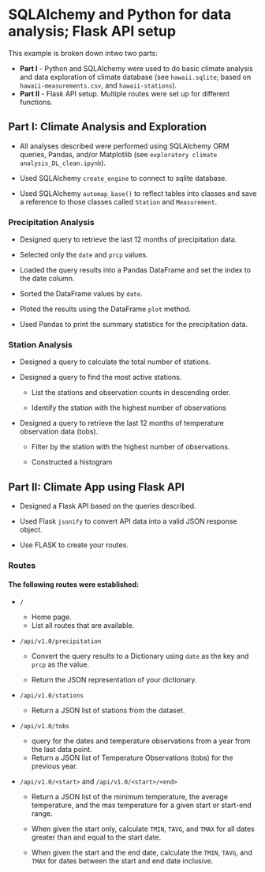 # SQLAlchemy and Python for data analysis; Flask API setup

This example is broken down intwo two parts:
* **Part I** - Python and SQLAlchemy were used to do basic climate analysis and data exploration of climate database (see `hawaii.sqlite`; based on `hawaii-measurements.csv`, and `hawaii-stations`). 
* **Part II** - Flask API setup. Multiple routes were set up for different functions.

## Part I: Climate Analysis and Exploration

* All analyses described were performed using SQLAlchemy ORM queries, Pandas, and/or Matplotlib (see `exploratory climate analysis_DL_clean.ipynb`).

* Used SQLAlchemy `create_engine` to connect to sqlite database.

* Used SQLAlchemy `automap_base()` to reflect tables into classes and save a reference to those classes called `Station` and `Measurement`.

### Precipitation Analysis

* Designed query to retrieve the last 12 months of precipitation data.

* Selected only the `date` and `prcp` values.

* Loaded the query results into a Pandas DataFrame and set the index to the date column.

* Sorted the DataFrame values by `date`.

* Ploted the results using the DataFrame `plot` method.

* Used Pandas to print the summary statistics for the precipitation data.

### Station Analysis

* Designed a query to calculate the total number of stations.

* Designed a query to find the most active stations.

  * List the stations and observation counts in descending order.

  * Identify the station with the highest number of observations

* Designed a query to retrieve the last 12 months of temperature observation data (tobs).

  * Filter by the station with the highest number of observations.

  * Constructed a histogram

## Part II: Climate App using Flask API

* Designed a Flask API based on the queries described.
* Used Flask `jsonify` to convert API data into a valid JSON response object.

* Use FLASK to create your routes.

### Routes
#### The following routes were established:

* `/`

  * Home page.
  * List all routes that are available.

* `/api/v1.0/precipitation`

  * Convert the query results to a Dictionary using `date` as the key and `prcp` as the value.

  * Return the JSON representation of your dictionary.

* `/api/v1.0/stations`

  * Return a JSON list of stations from the dataset.

* `/api/v1.0/tobs`
  * query for the dates and temperature observations from a year from the last data point.
  * Return a JSON list of Temperature Observations (tobs) for the previous year.

* `/api/v1.0/<start>` and `/api/v1.0/<start>/<end>`

  * Return a JSON list of the minimum temperature, the average temperature, and the max temperature for a given start or start-end range.

  * When given the start only, calculate `TMIN`, `TAVG`, and `TMAX` for all dates greater than and equal to the start date.

  * When given the start and the end date, calculate the `TMIN`, `TAVG`, and `TMAX` for dates between the start and end date inclusive.

